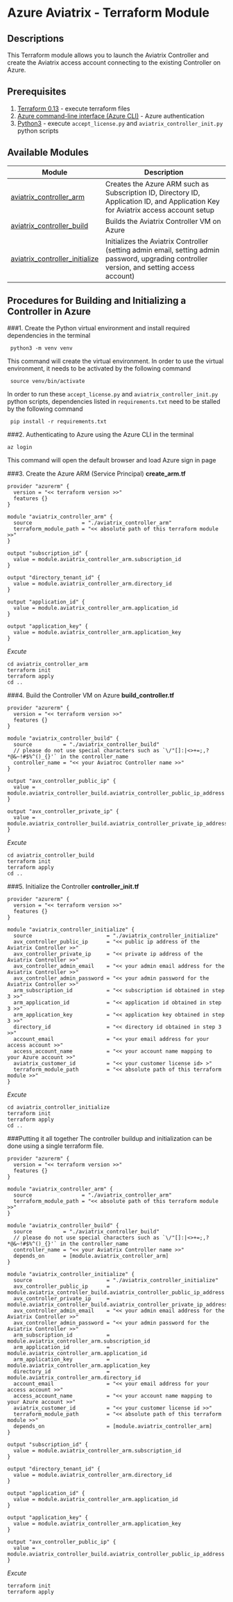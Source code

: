# Azure Aviatrix - Terraform Module

## Descriptions
This Terraform module allows you to launch the Aviatrix Controller and create the Aviatrix access account connecting to the existing Controller on Azure.

## Prerequisites
1. [Terraform 0.13](https://www.terraform.io/downloads.html) - execute terraform files
2. [Azure command-line interface (Azure CLI)](https://docs.microsoft.com/en-us/cli/azure/install-azure-cli) - Azure authentication
3. [Python3](https://www.python.org/downloads/) - execute `accept_license.py` and `aviatrix_controller_init.py` python scripts

## Available Modules
 Module  | Description |
| ------- | ----------- |
|[aviatrix_controller_arm](./aviatrix_controller_arm) |Creates the Azure ARM such as Subscription ID, Directory ID, Application ID, and Application Key for Aviatrix access account setup |
|[aviatrix_controller_build](./aviatrix_controller_build) |Builds the Aviatrix Controller VM on Azure |
|[aviatrix_controller_initialize](./aviatrix_controller_initialize) | Initializes the Aviatrix Controller (setting admin email, setting admin password, upgrading controller version, and setting access account) |


## Procedures for Building and Initializing a Controller in Azure
###1. Create the Python virtual environment and install required dependencies in the terminal
``` shell
 python3 -m venv venv
```
This command will create the virtual environment. In order to use the virtual environment, it needs to be activated by the following command
``` shell
 source venv/bin/activate
```
In order to run these `accept_license.py` and `aviatrix_controller_init.py` python scripts, dependencies listed in `requirements.txt` need to be stalled by the following command
``` shell
 pip install -r requirements.txt
```

###2. Authenticating to Azure using the Azure CLI in the terminal
``` shell
az login
```
This command will open the default browser and load Azure sign in page

###3. Create the Azure ARM (Service Principal)
**create_arm.tf**
```
provider "azurerm" {
  version = "<< terraform version >>"
  features {}
}

module "aviatrix_controller_arm" {
  source                = "./aviatrix_controller_arm"
  terraform_module_path = "<< absolute path of this terraform module >>"
}

output "subscription_id" {
  value = module.aviatrix_controller_arm.subscription_id
}

output "directory_tenant_id" {
  value = module.aviatrix_controller_arm.directory_id
}

output "application_id" {
  value = module.aviatrix_controller_arm.application_id
}

output "application_key" {
  value = module.aviatrix_controller_arm.application_key
}
```
*Excute*
```shell
cd aviatrix_controller_arm
terraform init
terraform apply
cd ..
```

###4. Build the Controller VM on Azure
**build_controller.tf**
```
provider "azurerm" {
  version = "<< terraform version >>"
  features {}
}

module "aviatrix_controller_build" {
  source          = "./aviatrix_controller_build"
  // please do not use special characters such as `\/"[]:|<>+=;,?*@&~!#$%^()_{}'` in the controller_name
  controller_name = "<< your Aviatroc Controller name >>"
}

output "avx_controller_public_ip" {
  value = module.aviatrix_controller_build.aviatrix_controller_public_ip_address
}

output "avx_controller_private_ip" {
  value = module.aviatrix_controller_build.aviatrix_controller_private_ip_address
}
```
*Excute*
```shell
cd aviatrix_controller_build
terraform init
terraform apply
cd ..
```
###5. Initialize the Controller
**controller_init.tf**
```
provider "azurerm" {
  version = "<< terraform version >>"
  features {}
}

module "aviatrix_controller_initialize" {
  source                        = "./aviatrix_controller_initialize"
  avx_controller_public_ip      = "<< public ip address of the Aviatrix Controller >>"
  avx_controller_private_ip     = "<< private ip address of the Aviatrix Controller >>"
  avx_controller_admin_email    = "<< your admin email address for the Aviatrix Controller >>"
  avx_controller_admin_password = "<< your admin password for the Aviatrix Controller >>"
  arm_subscription_id           = "<< subscription id obtained in step 3 >>"
  arm_application_id            = "<< application id obtained in step 3 >>"
  arm_application_key           = "<< application key obtained in step 3 >>"
  directory_id                  = "<< directory id obtained in step 3 >>"
  account_email                 = "<< your email address for your access account >>"
  access_account_name           = "<< your account name mapping to your Azure account >>"
  aviatrix_customer_id          = "<< your customer license id> >"
  terraform_module_path         = "<< absolute path of this terraform module >>"
}
```
*Excute*
```shell
cd aviatrix_controller_initialize
terraform init
terraform apply
cd ..
```

###Putting it all together
The controller buildup and initialization can be done using a single terraform file.
```
provider "azurerm" {
  version = "<< terraform version >>"
  features {}
}

module "aviatrix_controller_arm" {
  source                = "./aviatrix_controller_arm"
  terraform_module_path = "<< absolute path of this terraform module >>"
}

module "aviatrix_controller_build" {
  source          = "./aviatrix_controller_build"
  // please do not use special characters such as `\/"[]:|<>+=;,?*@&~!#$%^()_{}'` in the controller_name
  controller_name = "<< your Aviatrix Controller name >>"
  depends_on      = [module.aviatrix_controller_arm]
}

module "aviatrix_controller_initialize" {
  source                        = "./aviatrix_controller_initialize"
  avx_controller_public_ip      = module.aviatrix_controller_build.aviatrix_controller_public_ip_address
  avx_controller_private_ip     = module.aviatrix_controller_build.aviatrix_controller_private_ip_address
  avx_controller_admin_email    = "<< your admin email address for the Aviatrix Controller >>"
  avx_controller_admin_password = "<< your admin password for the Aviatrix Controller >>"
  arm_subscription_id           = module.aviatrix_controller_arm.subscription_id
  arm_application_id            = module.aviatrix_controller_arm.application_id
  arm_application_key           = module.aviatrix_controller_arm.application_key
  directory_id                  = module.aviatrix_controller_arm.directory_id
  account_email                 = "<< your email address for your access account >>"
  access_account_name           = "<< your account name mapping to your Azure account >>"
  aviatrix_customer_id          = "<< your customer license id >>"
  terraform_module_path         = "<< absolute path of this terraform module >>"
  depends_on                    = [module.aviatrix_controller_arm]
}

output "subscription_id" {
  value = module.aviatrix_controller_arm.subscription_id
}

output "directory_tenant_id" {
  value = module.aviatrix_controller_arm.directory_id
}

output "application_id" {
  value = module.aviatrix_controller_arm.application_id
}

output "application_key" {
  value = module.aviatrix_controller_arm.application_key
}

output "avx_controller_public_ip" {
  value = module.aviatrix_controller_build.aviatrix_controller_public_ip_address
}
```
*Excute*
```shell
terraform init
terraform apply
```